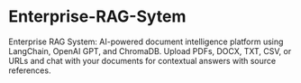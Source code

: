 # Enterprise-RAG-Sytem
Enterprise RAG System: AI-powered document intelligence platform using LangChain, OpenAI GPT, and ChromaDB. Upload PDFs, DOCX, TXT, CSV, or URLs and chat with your documents for contextual answers with source references.
